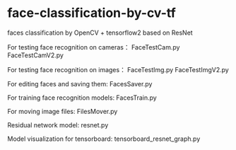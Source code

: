 # face-classification-by-cv-tf

faces classification by OpenCV + tensorflow2 based on ResNet

For testing face recognition on cameras：
FaceTestCam.py
FaceTestCamV2.py

For testing face recognition on images：
FaceTestImg.py
FaceTestImgV2.py

For editing faces and saving them:
FacesSaver.py

For training face recognition models:
FacesTrain.py

For moving image files:
FilesMover.py

Residual network model:
resnet.py

Model visualization for tensorboard:
tensorboard_resnet_graph.py
